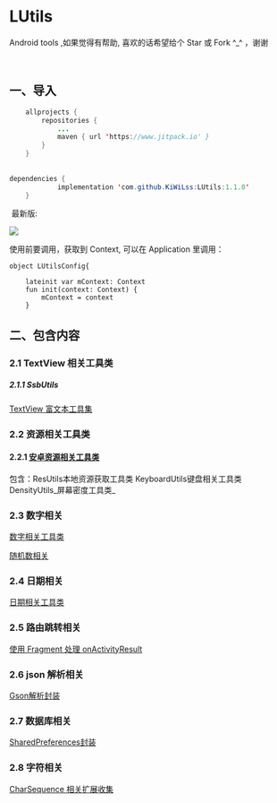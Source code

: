 # LUtils
Android tools ,如果觉得有帮助, 喜欢的话希望给个 Star 或 Fork ^_^ ，谢谢

​
## 一、导入
```java
    allprojects {
        repositories {
            ...
            maven { url 'https://www.jitpack.io' }
        }
    }
​
​
dependencies {
            implementation 'com.github.KiWiLss:LUtils:1.1.0'
    }
```
​
最新版:
​

 ![](https://www.jitpack.io/v/KiWiLss/LUtils.svg)

使用前要调用，获取到 Context, 可以在 Application 里调用：
```
object LUtilsConfig{
​
    lateinit var mContext: Context
    fun init(context: Context) {
        mContext = context
    }
```
## 二、包含内容
### 2.1 TextView 相关工具类
##### 2.1.1 SsbUtils
[TextView 富文本工具集](https://www.yuque.com/bibly/selhsz/vu6f52)


### 2.2 资源相关工具类
#### 2.2.1 [安卓资源相关工具类](https://www.yuque.com/bibly/selhsz/txmw31)
包含：ResUtils本地资源获取工具类
   KeyboardUtils键盘相关工具类
   DensityUtils_屏幕密度工具类_
### 2.3 数字相关
[数字相关工具类](https://www.yuque.com/bibly/selhsz/ncde4q)

[随机数相关](https://www.yuque.com/bibly/selhsz/fqq76l)
### 2.4 日期相关
[日期相关工具类](https://www.yuque.com/bibly/selhsz/odrol4)

### 2.5 路由跳转相关
[使用 Fragment 处理 onActivityResult](https://www.yuque.com/bibly/selhsz/dzzsyk#Sr423)

### 2.6 json 解析相关
[Gson解析封装](https://www.yuque.com/bibly/selhsz/gxumid)

### 2.7 数据库相关
[SharedPreferences封装](https://www.yuque.com/bibly/selhsz/sd2w3g)

### 2.8 字符相关
[CharSequence 相关扩展收集](https://www.yuque.com/bibly/selhsz/rkn7so)